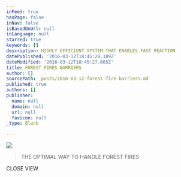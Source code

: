 ```yaml
---
inFeed: true
hasPage: false
inNav: false
isBasedOnUrl: null
inLanguage: null
starred: true
keywords: []
description: HIGHLY EFFICIENT SYSTEM THAT ENABLES FAST REACTION
datePublished: '2016-03-12T18:45:28.189Z'
dateModified: '2016-03-12T18:45:27.665Z'
title: FOREST FIRES BARRIERS
author: []
sourcePath: _posts/2016-03-12-forest-fire-barriers.md
published: true
authors: []
publisher:
  name: null
  domain: null
  url: null
  favicon: null
_type: Blurb

---
```

![](https://the-grid-user-content.s3-us-west-2.amazonaws.com/26aa37c8-e514-4576-a0ad-1aa6421b2495.jpg)

> THE OPTIMAL WAY TO HANDLE FOREST FIRES

CLOSE VIEW